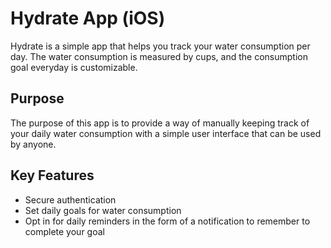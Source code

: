# Hydrate App (iOS)

Hydrate is a simple app that helps you track your water consumption per day. The water consumption is measured by cups, and the consumption goal everyday is customizable.

## Purpose 
The purpose of this app is to provide a way of manually keeping track of your daily water consumption with a simple user interface that can be used by anyone.

## Key Features
- Secure authentication
- Set daily goals for water consumption
- Opt in for daily reminders in the form of a notification to remember to complete your goal

